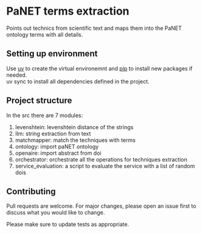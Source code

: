 # PaNET terms extraction 

Points out technics from scientific text and maps them into the PaNET ontology terms with all details.

## Setting up environment
Use [uv](https://docs.astral.sh/uv/getting-started/installation/#standalone-installer)  to create the virtual environemnt and [pip](https://pip.pypa.io/en/stable/) to install new packages if needed.</br>
uv sync to install all dependencies defined in the project.

## Project structure
In the src there are 7 modules:</br>
1. levenshtein: levenshtein distance of the strings</br>
2. llm: string extraction from text</br>
3. matchmapper: match the techniques with terms</br>
4. ontology: import paNET ontology</br>
5. openaire: import abstract from doi</br>
6. orchestrator: orchestrate all the operations for techniques extraction</br>
7. service_evaluation: a script to evaluate the service with a list of random dois</br>

## Contributing

Pull requests are welcome. For major changes, please open an issue first
to discuss what you would like to change.

Please make sure to update tests as appropriate.
